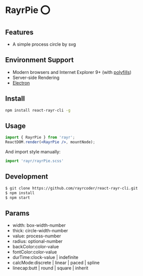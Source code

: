 # RayrPie ⭕️

## Features 
* A simple process circle by svg

## Environment Support

* Modern browsers and Internet Explorer 9+ (with [polyfills](https://ant.design/docs/react/getting-started#Compatibility))
* Server-side Rendering
* [Electron](http://electron.atom.io/)

## Install

```bash
npm install react-rayr-cli -g
```

## Usage

```jsx
import { RayrPie } from 'rayr';
ReactDOM.render(<RayrPie />, mountNode);
```

And import style manually:

```jsx
import 'rayr/rayrPie.scss'
```

## Development

```bash
$ git clone https://github.com/rayrcoder/react-rayr-cli.git
$ npm install
$ npm start
```

## Params 
* width: box-width-number
* thick: circle-width-number
* value: process-number
* radius: optional-number
* backColor:color-value
* fontColor:color-value
* durTime:clock-value | indefinite
* calcMode:discrete | linear | paced | spline
* linecap:butt | round | square | inherit
